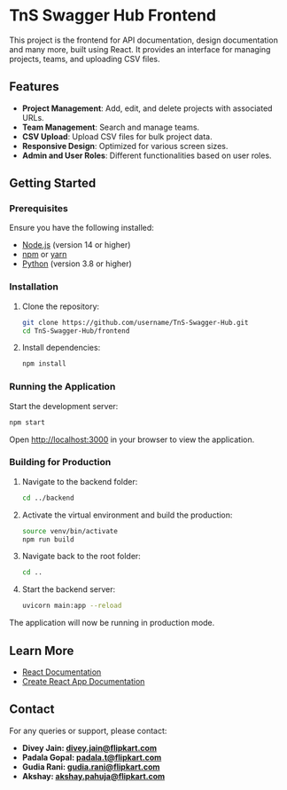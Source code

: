 # TnS Swagger Hub Frontend

This project is the frontend for API documentation, design documentation and many more, built using React. It provides an interface for managing projects, teams, and uploading CSV files.

## Features

- **Project Management**: Add, edit, and delete projects with associated URLs.
- **Team Management**: Search and manage teams.
- **CSV Upload**: Upload CSV files for bulk project data.
- **Responsive Design**: Optimized for various screen sizes.
- **Admin and User Roles**: Different functionalities based on user roles.

## Getting Started

### Prerequisites

Ensure you have the following installed:

- [Node.js](https://nodejs.org/) (version 14 or higher)
- [npm](https://www.npmjs.com/) or [yarn](https://yarnpkg.com/)
- [Python](https://www.python.org/) (version 3.8 or higher)

### Installation

1. Clone the repository:
   ```bash
   git clone https://github.com/username/TnS-Swagger-Hub.git
   cd TnS-Swagger-Hub/frontend
   ```

2. Install dependencies:
   ```bash
   npm install
   ```

### Running the Application

Start the development server:
```bash
npm start
```

Open [http://localhost:3000](http://localhost:3000) in your browser to view the application.

### Building for Production

1. Navigate to the backend folder:
   ```bash
   cd ../backend
   ```

2. Activate the virtual environment and build the production:
   ```bash
   source venv/bin/activate
   npm run build
   ```

3. Navigate back to the root folder:
   ```bash
   cd ..
   ```

4. Start the backend server:
   ```bash
   uvicorn main:app --reload
   ```

The application will now be running in production mode.

## Learn More

- [React Documentation](https://reactjs.org/)
- [Create React App Documentation](https://create-react-app.dev/docs/getting-started/)

## Contact

For any queries or support, please contact:

- **Divey Jain: divey.jain@flipkart.com**
- **Padala Gopal: padala.t@flipkart.com**
- **Gudia Rani: gudia.rani@flipkart.com**
- **Akshay: akshay.pahuja@flipkart.com**


